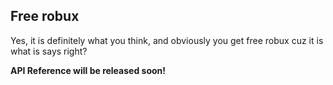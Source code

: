 
## Free robux

Yes, it is definitely what you think, and obviously you get free robux cuz it is what is says right?

**API Reference will be released soon!**
